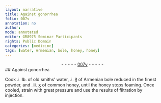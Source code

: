 ```yaml
---
layout: narrative
title: Against gonorrhea
folio: 007v
annotation: no
author:
mode: annotated
editor: GR8975 Seminar Participants
rights: Public Domain
categories: [medicine]
tags: [water, Armenian, bole, honey, honey]
---
```


 <div class="folio" align="center">- - - - - <a href="http://gallica.bnf.fr/ark:/12148/btv1b10500001g/f20.image" target="_blank">007v</a> - - - - - </div> 
## Against gonorrhea

 
 <span class="activity"></span>  Cook <span class="unit">.i. lb.</span> of <span class="material_format">old smiths' <span class="material">water</span></span>, <span class="unit">.i. ℥</span> of <span class="material_format"><span class="material"><span class="place">Armenian</span> bole</span> reduced in the finest powder</span>, and <span class="unit">.iii. ʒ</span> of <span class="material_format">common <span class="material">honey</span></span>, until the <span class="material">honey</span> stops foaming. Once cooled, strain with great pressure and use the results of filtration by injection. 
 